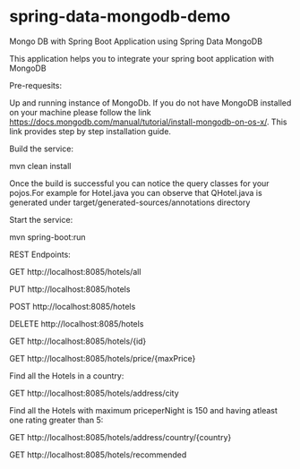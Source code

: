 # spring-data-mongodb-demo

Mongo DB with Spring Boot Application using Spring Data MongoDB 

This application helps you to integrate your spring boot application with MongoDB

Pre-requesits:

Up and running instance of MongoDb. If you do not have MongoDB installed on your machine please follow the link https://docs.mongodb.com/manual/tutorial/install-mongodb-on-os-x/. This link provides step by step installation guide.

Build the service:

mvn clean install

Once the build is successful you can notice the query classes for your pojos.For example for Hotel.java you can observe that QHotel.java is generated under target/generated-sources/annotations directory

Start the service:

mvn spring-boot:run

REST Endpoints:

GET http://localhost:8085/hotels/all

PUT http://localhost:8085/hotels

POST http://localhost:8085/hotels

DELETE http://localhost:8085/hotels

GET http://localhost:8085/hotels/{id}

GET http://localhost:8085/hotels/price/{maxPrice}

Find all the Hotels in a country:

GET http://localhost:8085/hotels/address/city

Find all the Hotels with maximum priceperNight is 150 and having atleast one rating greater than 5:

GET http://localhost:8085/hotels/address/country/{country}

GET http://localhost:8085/hotels/recommended
